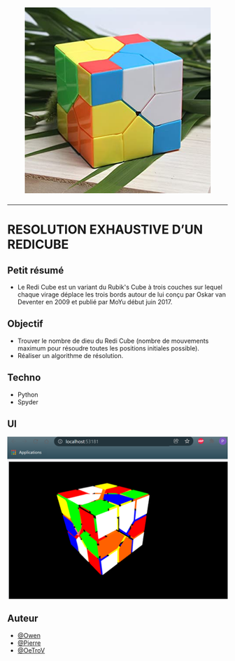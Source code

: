 <h1 align="center">
  <img src="./static/pictures/header.jpg" alt="Redicube" />
</h1>

---

# RESOLUTION EXHAUSTIVE D’UN REDICUBE

## Petit résumé

- Le Redi Cube est un variant du Rubik's Cube à trois couches sur lequel chaque virage déplace les trois bords autour de lui conçu par Oskar van Deventer en 2009 et publié par MoYu début juin 2017.

## Objectif

- Trouver le nombre de dieu du Redi Cube (nombre de mouvements maximum pour résoudre toutes les positions initiales possible).
- Réaliser un algorithme de résolution.

## Techno

- Python
- Spyder

## UI
<img src="./static/pictures/visu.png" alt="Redicube" />

## Auteur

- [@Owen](https://github.com/owen974)
- [@Pierre](https://github.com/Pierre-Portfolio)
- [@OeTroV](https://github.com/OeTroV)

